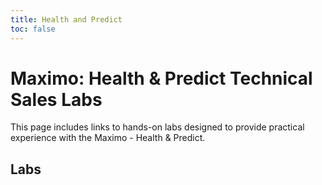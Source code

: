 ```yaml
---
title: Health and Predict
toc: false
---
```


# Maximo: Health & Predict Technical Sales Labs

This page includes links to hands-on labs designed to provide practical experience with the Maximo - Health & Predict.

## Labs

<TileGrid>
  <NavTile to='/maximo/healthpredict/predict' recursive />
  <NavTile to='/maximo/healthpredict/health' recursive />
</TileGrid>
